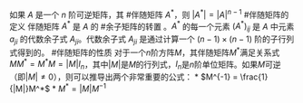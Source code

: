 如果 $A$ 是一个 $n$ 阶可逆矩阵，其 #伴随矩阵 $A^*$，则 $|A^*| = |A|^{n-1}$
#伴随矩阵的定义 
伴随矩阵 $A^*$ 是 $A$ 的 #余子矩阵的转置 。$A^*$ 的每一个元素 $(A^*)_{ij}$ 是 $A$ 中元素 $a_{ji}$ 的代数余子式 $A_{ji}$。代数余子式 $A_{ji}$ 是通过计算一个 $(n-1) \times (n-1)$ 阶的子行列式得到的。
#伴随矩阵的性质 
对于一个$n$阶方阵$M$，其伴随矩阵$M^*$满足关系式 $M M^* = M^* M = |M|I_n$，其中$|M|$是$M$的行列式，$I_n$是$n$阶单位矩阵。如果$M$可逆（即$|M| \neq 0$），则可以推导出两个非常重要的公式：
    *   $M^{-1} = \frac{1}{|M|}M^*$
    *   $M^* = |M|M^{-1}$ 